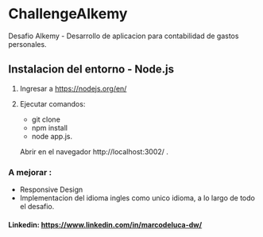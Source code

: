# ChallengeAlkemy

Desafio Alkemy - Desarrollo de aplicacion para contabilidad de gastos personales.

## Instalacion del entorno - Node.js

1. Ingresar a https://nodejs.org/en/
1. Ejecutar comandos:<br>
   - git clone <br>
   - npm install <br>
   - node app.js.
   
   Abrir en el navegador http://localhost:3002/ .
   
   
  ### A mejorar :
  - Responsive Design
  - Implementacion del idioma ingles como unico idioma, a lo largo de todo el desafio.
  
  #### Linkedin:  https://www.linkedin.com/in/marcodeluca-dw/
